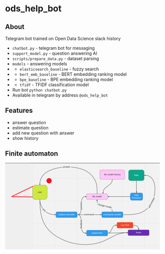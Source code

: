 # ods_help_bot
## About
Telegram bot trained on Open Data Science slack history
- `chatbot.py` - telegram bot for messaging
- `support_model.py` - question answering AI
- `scripts/prepare_data.py` - dataset parsing
- `models` - answering models
- - `elasticsearch_baseline` - fuzzy search
- - `bert_emb_baseline` - BERT embedding ranking model
- - `bpe_baseline` - BPE embedding ranking model
- - `tfidf` - TFIDF classification model
- Run bot `python chatbot.py`
- Available in telegram by address `@ods_help_bot`
## Features
- answer question
- estimate question
- add new question with answer
- show history

## Finite automaton
![](https://github.com/ods-pet-projects/ods_help_bot/blob/master/_chatbot_graph.png)

